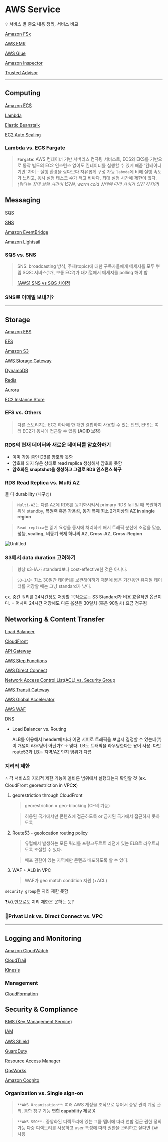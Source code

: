 # AWS Service

<aside>
💡 서비스 별 중요 내용 정리, 서비스 비교

</aside>

[Amazon FSx](AWS%20Service%20d9b871590f6248af933993c833db31e1/Amazon%20FSx%20845b8c86662e4062a53c6828b356dd10.md)

[AWS EMR](AWS%20Service%20d9b871590f6248af933993c833db31e1/AWS%20EMR%20397da58786254bf7b07a33cee4180f91.md)

[AWS Glue](AWS%20Service%20d9b871590f6248af933993c833db31e1/AWS%20Glue%20e9f2f556a355472bb764b67679d8dee2.md)

[Amazon Inspector](AWS%20Service%20d9b871590f6248af933993c833db31e1/Amazon%20Inspector%207bb1c216efb148179dee9e05a7717211.md)

[Trusted Advisor](AWS%20Service%20d9b871590f6248af933993c833db31e1/Trusted%20Advisor%20842a84fdb2f240f4806999abe4d41eac.md)

---

## Computing

[Amazon ECS](AWS%20Service%20d9b871590f6248af933993c833db31e1/Amazon%20ECS%2053345fe5be6f4c2890b8ea1b987a6245.md)

[Lambda](AWS%20Service%20d9b871590f6248af933993c833db31e1/Lambda%20d05d9c10221941f88530ad9c8bc921d3.md)

[Elastic Beanstalk](AWS%20Service%20d9b871590f6248af933993c833db31e1/Elastic%20Beanstalk%20c41e864f0c56427cad45db01fc2560b8.md)

[EC2 Auto Scaling](AWS%20Service%20d9b871590f6248af933993c833db31e1/EC2%20Auto%20Scaling%20a8c73e54271047348bb104ebb8516099.md)

### Lambda vs. ECS Fargate

> **`Fargate`**: AWS 컨테이너 기반 서버리스 컴퓨팅 서비스로, ECS와 EKS를 기반으로 동작
별도의 EC2 인스턴스 없이도 컨테이너를 실행할 수 있게 해줌
’컨테이너 기반’ 차이 - 실행 환경을 람다보다 자유롭게 구성 가능
`labmda`에 비해 실행 속도가 느리고, 동시 실행 태스크 수가 적고 비싸다.
최대 실행 시간에 제한이 없다. *(람다는 최대 실행 시간이 15?분, warm cold 상태에 따라 차이가 있긴 하지만)*
> 

## Messaging

[SQS](AWS%20Service%20d9b871590f6248af933993c833db31e1/SQS%20de166bae37b34e9c95cb8ace3e8ccdcf.md)

[SNS](AWS%20Service%20d9b871590f6248af933993c833db31e1/SNS%20799bf1209cb3421a85f3707fade79cae.md)

[Amazon EventBridge](AWS%20Service%20d9b871590f6248af933993c833db31e1/Amazon%20EventBridge%20085c20b71fae4a3baaff20e1a5ff23fa.md)

[Amazon Lightsail](AWS%20Service%20d9b871590f6248af933993c833db31e1/Amazon%20Lightsail%20b16b6c6cb6604e2e9c1000f149306b13.md)

### SQS vs. SNS

> SNS: broadcasting 방식, 주제(topic)에 대한 구독자들에게 메세지를 모두 뿌림 
SQS: 서비스(1개, 보통 EC2)가 대기열에서 메세지를 polling 해야 함
> 
> 
> [[AWS] SNS vs SQS 차이점](https://seohyun0120.tistory.com/entry/AWS-SNS-vs-SQS-%EC%B0%A8%EC%9D%B4%EC%A0%90)
> 

### SNS로 이메일 보내기?

---

## Storage

[Amazon EBS](AWS%20Service%20d9b871590f6248af933993c833db31e1/Amazon%20EBS%2038cdf07aae044483900b36899e404054.md)

[EFS](AWS%20Service%20d9b871590f6248af933993c833db31e1/EFS%207332e623fd6845428e9a0803231aa235.md)

[Amazon S3](AWS%20Service%20d9b871590f6248af933993c833db31e1/Amazon%20S3%203abdfdacf0a94ca3afa296ea2711c969.md)

[AWS Storage Gateway](AWS%20Service%20d9b871590f6248af933993c833db31e1/AWS%20Storage%20Gateway%205c804defc24c406da6fcf321ead329cf.md)

[DynamoDB](AWS%20Service%20d9b871590f6248af933993c833db31e1/DynamoDB%20b0095fdfc2e34bb7b64d1c8e22d1f09c.md)

[Redis](AWS%20Service%20d9b871590f6248af933993c833db31e1/Redis%20134e69c4bda241ecad92fa086c9461cf.md)

[Aurora](AWS%20Service%20d9b871590f6248af933993c833db31e1/Aurora%2088089f15007d4101bee1f2826928130e.md)

[EC2 Instance Store](AWS%20Service%20d9b871590f6248af933993c833db31e1/EC2%20Instance%20Store%20318e3c8e5092458184ce40c8334bce9c.md)

### EFS vs. Others

> 다른 스토리지는 EC2 하나에 한 개만 결합하여 사용할 수 있는 반면, EFS는 여러 EC2가 동시에 접근할 수 있음 **(ACID 보장)**
> 

### RDS의 현재 데이터와 새로운 데이터를 암호화하기

- 이미 가동 중인 DB를 암호화 못함
- 암호화 되지 않은 상태로 read replica 생성해서 암호화 못함
- **암호화된 snaptshot을 생성하고 그걸로 RDS 인스턴스 복구**

### RDS Read Replica vs. Multi AZ

둘 다 durability (내구성)

> `Multi-AZ`는 다른 AZ에 RDS를 동기화시켜서 primary RDS fail 일 때 복원하기 위해 standby, **복원력 혹은 가용성,** **동기 복제
최소 2개이상의 AZ in single region**
> 

> `Read replica`는 읽기 요청을 동시에 처리하게 해서 트래픽 분산에 초점을 맞춤, **성능, scaling,** **비동기 복제
하나의 AZ, Cross-AZ, Cross-Region**
> 

![Untitled](AWS%20Service%20d9b871590f6248af933993c833db31e1/Untitled.png)

### S3에서 data duration 고려하기

> 항상 s3-IA가 standard보다 cost-effective한 것은 아니다.
> 

> `S3-IA`는 최소 30일간 데이터를 보관해야하기 때문에 짧은 기간동안 유지될 데이터를 저장할 때는 그냥 standard가 낫다.
> 

ex. 중간 쿼리를 24시간정도 저장할 목적으로는 S3 Standard가 비용 효율적인 옵션이다. = 어차피 24시간 저장해도 다른 옵션은 30일치 (혹은 90일치) 요금 청구됨

## Networking & Content Transfer

[Load Balancer](AWS%20Service%20d9b871590f6248af933993c833db31e1/Load%20Balancer%20e7fd922de9cf4f309646759a98da3d4e.md)

[CloudFront](AWS%20Service%20d9b871590f6248af933993c833db31e1/CloudFront%2021d08bc723e4497a82f2c20c440f7511.md)

[API Gateway](AWS%20Service%20d9b871590f6248af933993c833db31e1/API%20Gateway%20fc5e1527ced147c2b201a5d6cd0cd93e.md)

[AWS Step Functions](AWS%20Service%20d9b871590f6248af933993c833db31e1/AWS%20Step%20Functions%20d6c48700d95a4e17a2e51c159125858d.md)

[AWS Direct Connect](AWS%20Service%20d9b871590f6248af933993c833db31e1/AWS%20Direct%20Connect%20c9bf7f62dd024a5ba89f94a9254fb7a2.md)

[Network Access Control List(ACL) vs. Security Group](AWS%20Service%20d9b871590f6248af933993c833db31e1/Network%20Access%20Control%20List(ACL)%20vs%20Security%20Group%20c33b59cee8d94458a22092f692436bb5.md)

[AWS Transit Gateway](AWS%20Service%20d9b871590f6248af933993c833db31e1/AWS%20Transit%20Gateway%20f753ced669f94694a6618eec3db7ea4a.md)

[AWS Global Accelerator](AWS%20Service%20d9b871590f6248af933993c833db31e1/AWS%20Global%20Accelerator%20f338435149ef4c89bbf49bd5d967d4eb.md)

[AWS WAF](AWS%20Service%20d9b871590f6248af933993c833db31e1/AWS%20WAF%20cdb13bd5913243bda030b6d4ef796b7f.md)

[DNS](AWS%20Service%20d9b871590f6248af933993c833db31e1/DNS%20664bf446f6be4e1b91aedf35a75949c7.md)

- Load Balancer vs. Routing
    
    ALB를 이용해서 header에 따라 어떤 서버로 트래픽을 보낼지 결정할 수 있는데(?) 이 개념이 라우팅이 아닌가? → 맞다. LB도 트래픽을 라우팅한다는 용어 사용.
    다만 route53과 LB는 지역/AZ 인지 범위가 다름
    

### 지리적 제한

⭐ 각 서비스의 지리적 제한 기능이 올바른 범위에서 실행되는지 확인할 것 (ex. CloudFront georestriction in VPC❌)

1. georestriction through CloudFront
    
    > georestriction = geo-blocking (CF의 기능)
    > 
    
    > 허용된 국가에서만 콘텐츠에 접근하도록 or 금지된 국가에서 접근하지 못하도록
    > 
2. Route53 - geolocation routing policy
    
    > 유럽에서 발생하는 모든 쿼리를 프랑크푸르트 리전에 있는 ELB로 라우트되도록 조절할 수 있다.
    > 
    
    > 배포 권한이 있는 지역에만 콘텐츠 배포하도록 할 수 있다.
    > 
3. WAF + ALB in VPC
    
    > WAF가 geo match condition 지원 (+ACL)
    > 

`security group`은 지리 제한 못함

❓`ACL`만으로도 지리 제한은 못하는 듯?

### 🔴Privat Link vs. Direct Connect vs. VPC

---

## Logging and Monitoring

[Amazon CloudWatch](AWS%20Service%20d9b871590f6248af933993c833db31e1/Amazon%20CloudWatch%20eb139430e3ce4019a1aaf7805f9c4142.md)

[CloudTrail](AWS%20Service%20d9b871590f6248af933993c833db31e1/CloudTrail%204e1fa123473b4637b1b6102f5cfb370e.md)

[Kinesis](AWS%20Service%20d9b871590f6248af933993c833db31e1/Kinesis%207db9303efa7c40538df82f9a2d683844.md)

### Management

[CloudFormation](AWS%20Service%20d9b871590f6248af933993c833db31e1/CloudFormation%20c7a7509b925f4a7288fecb4d4dfd52e3.md)

## Security & Compliance

[KMS (Key Management Service)](AWS%20Service%20d9b871590f6248af933993c833db31e1/KMS%20(Key%20Management%20Service)%20dd629b8df7fa406798278fd273cbe74e.md)

[IAM](AWS%20Service%20d9b871590f6248af933993c833db31e1/IAM%20b8fb0f7e602d4817b2c3fab4e5d3eda9.md)

[AWS Shield](AWS%20Service%20d9b871590f6248af933993c833db31e1/AWS%20Shield%20620bba93f09f4517912d158c93ff876c.md)

[GuardDuty](AWS%20Service%20d9b871590f6248af933993c833db31e1/GuardDuty%2092f910c188c243c0b4ebe763ca278c2b.md)

[Resource Access Manager](AWS%20Service%20d9b871590f6248af933993c833db31e1/Resource%20Access%20Manager%20e15cadc8a70f4f75844f07e3b264a060.md)

[OpsWorks](AWS%20Service%20d9b871590f6248af933993c833db31e1/OpsWorks%2035341c7c2d634587a04f69b07a83f8d2.md)

[Amazon Cognito](AWS%20Service%20d9b871590f6248af933993c833db31e1/Amazon%20Cognito%20c693f9db42c3471081c6c37c2229ad74.md)

### Organization vs. Single sign-on

> `**AWS Organization**`: 여러 AWS 계정을 조직으로 묶어서 중앙 관리
계정 관리, 통합 청구 기능
**연합 capability 제공 X**
> 

> `**AWS SSO**` : 중앙화된 디렉토리에 있는 그룹 멤버에 따라 연합 접근 권한 정의 가능
다중 디렉토리를 사용하고 user 특성에 따라 권한을 관리하고 싶다면 `IAM` 사용
>